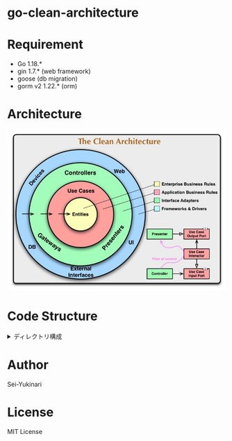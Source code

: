 # go-clean-architecture

# Requirement
* Go 1.18.*
* gin 1.7.* (web framework)
* goose (db migration)
* gorm v2 1.22.* (orm)


# Architecture

![img.png](image/CleanArchitecture.jpeg)

# Code Structure

<details>
    <summary>ディレクトリ構成</summary>

```
.
├── db
├── image
├── src
│   ├── config
│   ├── domain          // Entitises(黄色)
│   ├── gateway         // Gateway(緑色)
│   ├── infrastructure  // External Interfaces(青色)
│   ├── interfaces      // Interfaces(緑色)
│   ├── middleware　　　 // Middleware
│   ├── registry        // DI用関数
│   ├── testutil        // test用関数
│   ├── usecase         // UseCase(赤色)
│   └── util
├── Dockerfile     //productuin用
├── Dockerfile.dev //開発用
├── READNE.md
├── entrypoint.sh  //Dockerfileの起点
├── go.mod
├── go.sum
└── main.go          //起点
```

```mermaid
graph TB
    A[UI] -->|request| B(infrastracture/server)
    B -->|input| C[interfaces/contoroller]    
    C -->|handle| D((usecase))
    D --> E[domain/model]
    D --> F[domain/repository]
    D --> G[domain/service]
    E -.-> D
    F -.-> D
    G -.-> D
    D --> H[interfaces/presenter]
    H -.-> C
    C -.-> B
    B -.-> |response|A
```

### domain
#### model
ビジネスロジックを定義する
1. entity
2. value object
 
#### repository
gatewayのinterfaceを定義する
modelの入出力のinterface

#### service
modelの責務から外れる or 複数のmodelを操作する際に記述

### gateway
repositoryの具体的な実装
外部データ取得

### infrastructure
外部との通信
1. http
2. DB
3. API
4. etc
5. 
### interfaces
#### controller
APIとしての入り口
入力を解釈し、usecaseを呼び出す
#### presenter
表示データの加工を記述する

### middleware
入出力の通信を制御する

### registry
DIする関数を定義する
1. repository
2. usecase
3. etc

### testutil
テスト用の汎用関数を定義する

### usecase
アプリケーション固有のビジネスロジックを記述する
domainを使ってユースケースの目的を達成する

### util
汎用的に使う関数を定義する


</details>

# Author
Sei-Yukinari

# License
MIT License